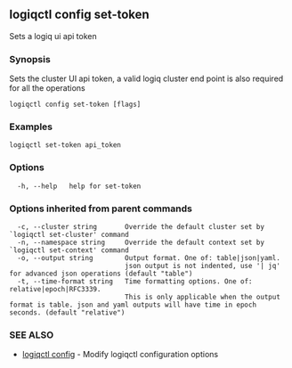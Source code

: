 ## logiqctl config set-token

Sets a logiq ui api token

### Synopsis


Sets the cluster UI api token, a valid logiq cluster end point is also required for all the operations
		

```
logiqctl config set-token [flags]
```

### Examples

```
logiqctl set-token api_token
```

### Options

```
  -h, --help   help for set-token
```

### Options inherited from parent commands

```
  -c, --cluster string       Override the default cluster set by `logiqctl set-cluster' command
  -n, --namespace string     Override the default context set by `logiqctl set-context' command
  -o, --output string        Output format. One of: table|json|yaml. 
                             json output is not indented, use '| jq' for advanced json operations (default "table")
  -t, --time-format string   Time formatting options. One of: relative|epoch|RFC3339. 
                             This is only applicable when the output format is table. json and yaml outputs will have time in epoch seconds. (default "relative")
```

### SEE ALSO

* [logiqctl config](logiqctl_config.md)	 - Modify logiqctl configuration options

